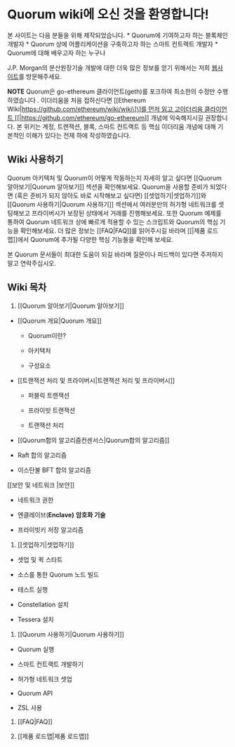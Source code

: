 Quorum wiki<span lang="zh-CN">에 오신 것을 환영합니다</span>!
=============================================================

<span lang="zh-CN">본 사이트는 다음 분들을 위해 제작되었습니다</span>.
\* Quorum<span lang="zh-CN">에 기여하고자 하는 블록체인 개발자 </span>
\* Quorum <span lang="zh-CN">상에 어플리케이션을 구축하고자 하는 스마트 컨트랙트 개발자 </span>
\* Quorum<span lang="zh-CN">에 대해 배우고자 하는 누구나</span>

J.P. Morgan<span lang="zh-CN">의 분산원장기술 개발에 대한 더욱 많은 정보를 얻기 위해서는 저희 [웹사이트](https://www.jpmorgan.com/quorum)를 방문해주세요</span>.

**NOTE**
Quorum<span lang="zh-CN">은 </span>go-ethereum <span lang="zh-CN">클라이언트</span>(geth)<span lang="zh-CN">를 포크하여 최소한의 수정만 수행하였습니다 </span>. <span lang="zh-CN">이더리움을 처음 접하신다면 </span>\[\[Ethereum Wiki|[https://github.com/ethereum/wiki/wiki\]\]<span lang="zh-CN">를 먼저 읽고 고이더리움 클라이언트 </span>\[\[|](https://github.com/ethereum/wiki/wiki%5D%5D%EB%A5%BC)<https://github.com/ethereum/go-ethereum>\]\] <span lang="zh-CN">개념에 익숙해지시길 권장합니다</span>. <span lang="zh-CN">본 위키는 계정</span>, <span lang="zh-CN">트랜잭션</span>, <span lang="zh-CN">블록</span>, <span lang="zh-CN">스마트 컨트랙트 등 핵심 이더리움 개념에 대해 기본적인 이해가 있다는 전제 하에 작성하였습니다</span>.

Wiki <span lang="zh-CN">사용하기</span>
---------------------------------------

Quorum <span lang="zh-CN">아키텍처 및 </span>Quorum<span lang="zh-CN">이 어떻게 작동하는지 자세히 알고 싶다면 </span>\[\[Quorum <span lang="zh-CN">알아보기</span>|Quorum <span lang="zh-CN">알아보기</span>\]\] <span lang="zh-CN">섹션을 확인해보세요</span>. Quorum<span lang="zh-CN">을 사용할 준비가 되었다면 </span>(<span lang="zh-CN">혹은 준비가 되지 않아도 바로 시작해보고 싶다면</span>) \[\[<span lang="zh-CN">셋업하기</span>|<span lang="zh-CN">셋업하기</span>\]\]<span lang="zh-CN">와 </span>\[\[Quorum <span lang="zh-CN">사용하기</span>|Quorum <span lang="zh-CN">사용하기</span>\]\] <span lang="zh-CN">섹션에서 여러분만의 허가형 네트워크를 셋팅해보고 프라이버시가 보장된 상태에서 거래를 진행해보세요</span>. <span lang="zh-CN">또한 </span>Quorum <span lang="zh-CN">예제를 통하여 </span>Quorum <span lang="zh-CN">네트워크 상에 빠르게 적용할 수 있는 스크립트와 </span>Quorum<span lang="zh-CN">의 핵심 기능을 확인해보세요</span>. <span lang="zh-CN">더 많은 정보는 </span>\[\[FAQ|FAQ\]\]<span lang="zh-CN">를 읽어주시길 바라며 </span>\[\[|<span lang="zh-CN">제품 로드맵</span>\]\]<span lang="zh-CN">에서 </span>Quorum<span lang="zh-CN">에 추가될 다양한 핵심 기능들을 확인해 보세요</span>.

<span lang="zh-CN">본 </span>Quorum <span lang="zh-CN">문서들이 최대한 도움이 되길 바라며 질문이나 피드백이 있다면 주저하지 말고 연락주십시오</span>.

Wiki <span lang="zh-CN">목차</span>
-----------------------------------

1.  \[\[Quorum <span lang="zh-CN">알아보기</span>|Quorum <span lang="zh-CN">알아보기</span>\]\]

-   \[\[Quorum <span lang="zh-CN">개요</span>|Quorum <span lang="zh-CN">개요</span>\]\]

    -   Quorum<span lang="zh-CN">이란</span>?

    -   <span lang="zh-CN">아키텍처</span>

    -   <span lang="zh-CN">구성요소</span>

-   \[\[<span lang="zh-CN">트랜잭션 처리 및 프라이버시</span>|<span lang="zh-CN">트랜잭션 처리 및 프라이버시</span>\]\]

    -   <span lang="zh-CN">퍼블릭 트랜잭션</span>

    -   <span lang="zh-CN">프라이빗 트랜잭션</span>

    -   <span lang="zh-CN">트랜잭션 처리</span>

-   \[\[Quorum<span lang="zh-CN">합의 알고리즘컨센서스</span>|Quorum<span lang="zh-CN">합의 알고리즘</span>\]\]

<!-- -->

-   Raft <span lang="zh-CN">합의 알고리즘</span>

<!-- -->

-   <span lang="zh-CN">이스탄불 </span>BFT <span lang="zh-CN">합의 알고리즘</span>

\[\[<span lang="zh-CN">보안 및 네트워크 </span>|<span lang="zh-CN">보안</span>\]\]

-   <span id="_heading=h.gjdgxs"></span> <span lang="zh-CN">네트워크 권한</span>

-   <span lang="zh-CN">엔클레이브</span>(**Enclave)** <span lang="zh-CN">**암호화 기술**</span>

<!-- -->

-   <span lang="zh-CN">프라이빗키 저장 알고리즘 </span>

1.  \[\[<span lang="zh-CN">셋업하기</span>|<span lang="zh-CN">셋업하기</span>\]\]

-   <span lang="zh-CN">셋업 및 퀵 스타트 </span>

-   <span lang="zh-CN">소스를 통한 </span>Quorum <span lang="zh-CN">노드 빌드</span>

-   <span lang="zh-CN">테스트 실행</span>

<!-- -->

-   Constellation <span lang="zh-CN">설치</span>

<!-- -->

-   Tessera <span lang="zh-CN">설치</span>

1.  \[\[Quorum <span lang="zh-CN">사용하기</span>|Quorum <span lang="zh-CN">사용하기</span>\]\]

-   Quorum <span lang="zh-CN">실행</span>

<!-- -->

-   <span lang="zh-CN">스마트 컨트랙트 개발하기</span>

-   <span lang="zh-CN">허가형 네트워크 셋업</span>

-   Quorum API

-   ZSL <span lang="zh-CN">사용</span>

1.  \[\[FAQ|FAQ\]\]

2.  \[\[<span lang="zh-CN">제품 로드맵</span>|<span lang="zh-CN">제품 로드맵</span>\]\]


